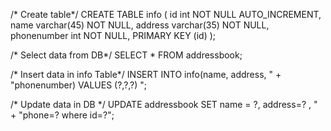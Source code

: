 /* Create table*/
CREATE TABLE info (
  id int NOT NULL AUTO_INCREMENT,
  name varchar(45) NOT NULL,
  address varchar(35) NOT NULL,
  phonenumber int NOT NULL,
  PRIMARY KEY (id)
);

/* Select data from DB*/
SELECT * FROM addressbook;

/* Insert data in info Table*/
INSERT INTO info(name, address, " +
							"phonenumber) VALUES (?,?,?) ";


/* Update data in DB */
UPDATE addressbook SET name = ?, address=? , " +
					"phone=? where id=?";
